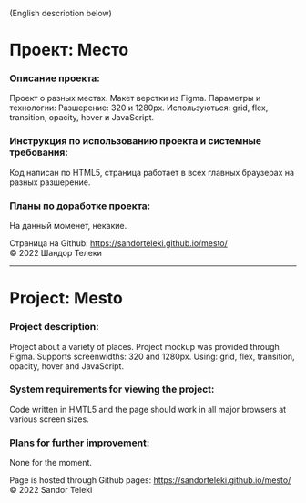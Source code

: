 (English description below)

# Проект: Место

### Описание проекта:
Проект о разных местах. Макет верстки из Figma.
Параметры и технологии: Разшерение: 320 и 1280px. Используються: grid, flex, transition, opacity, hover и JavaScript.

### Инструкция по использованию проекта и системные требования:
Код написан по HTML5, страница работает в всех главных браузерах на разных разшерение.

### Планы по доработке проекта:
На данный моменет, некакие.

Страница на Github: https://sandorteleki.github.io/mesto/  
&copy; 2022 Шандор Телеки

--------------------------------------------------------

# Project: Mesto

### Project description:
Project about a variety of places. Project mockup was provided through Figma.
Supports screenwidths: 320 and 1280px. Using: grid, flex, transition, opacity, hover and JavaScript.

### System requirements for viewing the project:
Code written in HMTL5 and the page should work in all major browsers at various screen sizes.

### Plans for further improvement:
None for the moment.

Page is hosted through Github pages: https://sandorteleki.github.io/mesto/  
&copy; 2022 Sandor Teleki
